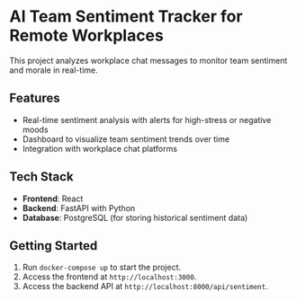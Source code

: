 # AI Team Sentiment Tracker for Remote Workplaces

This project analyzes workplace chat messages to monitor team sentiment and morale in real-time.

## Features
- Real-time sentiment analysis with alerts for high-stress or negative moods
- Dashboard to visualize team sentiment trends over time
- Integration with workplace chat platforms

## Tech Stack
- **Frontend**: React
- **Backend**: FastAPI with Python
- **Database**: PostgreSQL (for storing historical sentiment data)

## Getting Started
1. Run `docker-compose up` to start the project.
2. Access the frontend at `http://localhost:3000`.
3. Access the backend API at `http://localhost:8000/api/sentiment`.
